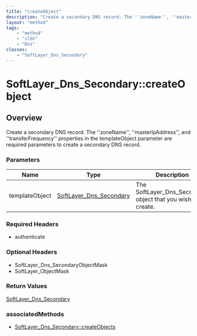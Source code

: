 ```yaml
---
title: "createObject"
description: "Create a secondary DNS record. The ''zoneName'', ''masterIpAddress'', and ''transferFrequency'' properties in the templa... "
layout: "method"
tags:
    - "method"
    - "sldn"
    - "Dns"
classes:
    - "SoftLayer_Dns_Secondary"
---
```

# SoftLayer_Dns_Secondary::createObject
## Overview 
Create a secondary DNS record. The ''zoneName'', ''masterIpAddress'', and ''transferFrequency'' properties in the templateObject parameter are required parameters to create a secondary DNS record. 

### Parameters 
|Name | Type | Description |
| --- | --- | --- |
|templateObject| <a href='/reference/datatypes/SoftLayer_Dns_Secondary'>SoftLayer_Dns_Secondary </a>| The SoftLayer_Dns_Secondary object that you wish to create.|


### Required Headers
* authenticate

### Optional Headers
* SoftLayer_Dns_SecondaryObjectMask
* SoftLayer_ObjectMask

### Return Values
<a href='/reference/datatypes/SoftLayer_Dns_Secondary'>SoftLayer_Dns_Secondary </a>


### associatedMethods

*  [SoftLayer_Dns_Secondary::createObjects](/reference/services/SoftLayer_Dns_Secondary/createObjects )

